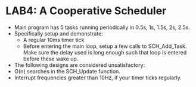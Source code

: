 # LAB4: A Cooperative Scheduler
- Main program has 5 tasks running periodically in 0.5s, 1s, 1.5s, 2s, 2.5s.
- Specifically setup and demonstrate:
  - A regular 10ms timer tick
  - Before entering the main loop, setup a few calls to SCH_Add_Task. Make sure the delay used     is long enough such that loop is entered before these wake up.
 - The following designs are considered unsatisfactory:
  - O(n) searches in the SCH_Update function.
  - Interrupt frequencies greater than 10Hz, if your timer ticks regularly.

